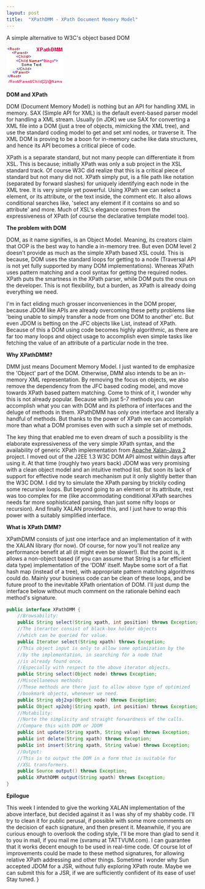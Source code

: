 ```yaml
---
layout: post
title:  "XPathDMM - XPath Document Memory Model"
---
```


A simple alternative to W3C's object based DOM

![XPathDMM](/assets/images/XPathDMM%20-%20XPath%20Document%20Memory%20Model/c5c5a0f65c3ca519cbae9f7f8e348dfc.jpg)

**DOM and XPath**

DOM (Document Memory Model) is nothing but an API for handling XML in memory. SAX (Simple API for XML) is the default event-based parser model for handling a XML stream. Usually (in JDK) we use SAX for converting a XML file into a DOM (just a tree of objects, mimicking the XML tree), and use the standard coding model to get and set xml nodes, or traverse it. The XML DOM is proving to be a boon for in-memory cache like data structures, and hence its API becomes a critical piece of code.

XPath is a separate standard, but not many people can differentiate it from XSL. This is because; initially XPath was only a sub project in the XSL standard track. Of course W3C did realize that this is a critical piece of standard but not many did not. XPath simply put, is a file path like notation (separated by forward slashes) for uniquely identifying each node in the XML tree. It is very simple yet powerful. Using XPath we can select a element, or its attribute, or the text inside, the comment etc. It also allows conditional searches like, 'select any element if it contains so and so attribute' and more. Much of XSL's elegance comes from the expressiveness of XPath (of course the declarative template model too).

**The problem with DOM**

DOM, as it name signifies, is an Object Model. Meaning, its creators claim that OOP is the best way to handle a in-memory tree. But even DOM level 2 doesn't provide as much as the simple XPath based XSL could. This is because, DOM uses the standard loops for getting to a node (Traversal API is not yet fully supported by many DOM implementations). Whereas XPath uses pattern matching and a cool syntax for getting the required nodes. XPath puts the smartness in the XPath parser, while DOM puts the onus on the developer. This is not flexibility, but a burden, as XPath is already doing everything we need.

I'm in fact eliding much grosser inconveniences in the DOM proper, because JDOM like APIs are already overcoming these petty problems like 'being unable to simply transfer a node from one DOM to another' etc. But even JDOM is betting on the JFC objects like List, instead of XPath. Because of this a DOM using code becomes highly algorithmic, as there are far too many loops and object usage to accomplish even simple tasks like fetching the value of an attribute of a particular node in the tree.

**Why XPathDMM?**

DMM just means Document Memory Model. I just wanted to de emphasize the 'Object' part of the DOM. Otherwise, DMM also intends to be an in-memory XML representation. By removing the focus on objects, we also remove the dependency from the JFC based coding model, and move towards XPath based pattern matching. Come to think of it, I wonder why this is not already popular. Because with just 5-7 methods you can accomplish what you can with DOM and its plethora of interfaces and the deluge of methods in them. XPathDMM has only one interface and literally a handful of methods. But thanks to the power of XPath we can accomplish more than what a DOM promises even with such a simple set of methods.

The key thing that enabled me to even dream of such a possibility is the elaborate expressiveness of the very simple XPath syntax, and the availability of generic XPath implementation from [Apache Xalan-Java 2](https://xml.apache.org/) project. I moved out of the J2EE 1.3 W3C DOM API almost within days after using it. At that time (roughly two years back) JDOM was very promising with a clean object model and an intuitive method list. But soon its lack of support for effective node search mechanism put it only slightly better than the W3C DOM. I did try to simulate the XPath parsing by trickily coding some recursive loops. But beyond going to an element or its attribute, rest was too complex for me (like accommodating conditional XPath searches needs far more sophisticated parsing, than just some nifty loops or recursion). And finally XALAN provided this, and I just have to wrap this power with a suitably simplified interface.

**What is XPath DMM?**

XPathDMM consists of just one interface and an implementation of it with the XALAN library (for now). Of course, for now you'll not realize any performance benefit at all (it might even be slower!). But the point is, it allows a non-object based (if you can assume that String is a far efficient data type) implementation of the 'DOM' itself. Maybe some sort of a flat hash map (instead of a tree), with appropriate pattern matching algorithms could do. Mainly your business code can be clean of these loops, and be future proof to the inevitable XPath orientation of DOM. I'll just dump the interface below without much comment on the rationale behind each method's signature.

```java
public interface XPathDMM {
	//Browsability:
	public String select(String xpath, int position) throws Exception;
	//The iterartor consist of black-box holder objects
	//which can be queried for value.
	public Iterator select(String xpath) throws Exception;
	//This object input is only to allow some optimization by the
	//by the implementation, in searching for a node that
	//is already found once.
	//Especially with respect to the above iterator objects.
	public String select(Object node) throws Exception;
	//Miscellaneous methods:
	//These methods are there just to allow above type of optimized
	//bookmark objects, whenever we need.
	public String obj2xp(Object node) throws Exception;
	public Object xp2obj(String xpath, int position) throws Exception;
	//Mutability:
	//Norte the simplicity and straight forwardness of the calls.
	//Compare this with DOM or JDOM
	public int update(String xpath, String value) throws Exception;
	public int delete(String xpath) throws Exception;
	public int insert(String xpath, String value) throws Exception;
	//Output:
	//This is to output the DOM in a form that is suitable for
	//XSL transformers.
	public Source output() throws Exception;
	public XPathDMM output(String xpath) throws Exception;
}
```

**Epilogue**

This week I intended to give the working XALAN implementation of the above interface, but decided against it as I was shy of my shabby code. I'll try to clean it for public perusal, if possible with some more comments on the decision of each signature, and then present it. Meanwhile, if you are curious enough to overlook the coding style, I'll be more than glad to send it to you in mail, if you mail me (svramu at TATTVUM.com). I can guarantee that it works decent enough to be used in real-time code. Of course lot of improvements could be made to these method signatures, for allowing relative XPath addressing and other things. Sometime I wonder why Sun accepted JDOM for a JSR, without fully exploring XPath route. Maybe we can submit this for a JSR, if we are sufficiently confident of its ease of use! Stay tuned.
}
